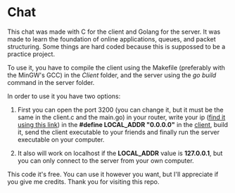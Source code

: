 # Chat

This chat was made with C for the client and Golang for the server. It was made to learn the foundation of online applications, queues, and packet structuring. Some things are hard coded because this is suppossed to be a practice project.

To use it, you have to compile the client using the Makefile (preferably with the MinGW's GCC) in the _Client_ folder, and the server using the _go build_ command in the server folder. 

In order to use it you have two options:

1. First you can open the port 3200 (you can change it, but it must be the same in the client.c and the main.go) in your router, write your ip ([find it using this link](https://www.myip.com/)) in the **#define LOCAL_ADDR "0.0.0.0"** in the [client](Client/src/client.c), build it, send the client executable to your friends and finally run the server executable on your computer.
   
2. It also will work on localhost if the **LOCAL_ADDR** value is **127.0.0.1**, but you can only connect to the server from your own computer.

This code it's free. You can use it however you want, but I'll appreciate if you give me credits. Thank you for visiting this repo.

